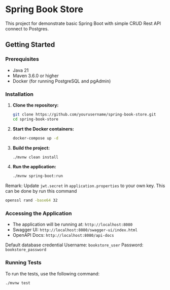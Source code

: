 # Spring Book Store

This project for demonstrate basic Spring Boot with simple CRUD Rest API connect to Postgres.

## Getting Started

### Prerequisites

- Java 21
- Maven 3.6.0 or higher
- Docker (for running PostgreSQL and pgAdmin)

### Installation

1. **Clone the repository:**
    ```sh
    git clone https://github.com/yourusername/spring-book-store.git
    cd spring-book-store
    ```

2. **Start the Docker containers:**
    ```sh
    docker-compose up -d
    ```

3. **Build the project:**
    ```sh
    ./mvnw clean install
    ```

4. **Run the application:**
    ```sh
    ./mvnw spring-boot:run
    ```

Remark: Update `jwt.secret` in `application.properties` to your own key. This can be done by run this command

```bash
openssl rand -base64 32
```

### Accessing the Application

- The application will be running at: `http://localhost:8080`
- Swagger UI: `http://localhost:8080/swagger-ui/index.html`
- OpenAPI Docs: `http://localhost:8080/api-docs`

Default database credential
Username: `bookstore_user`
Password: `bookstore_password`

### Running Tests

To run the tests, use the following command:
```sh
./mvnw test
```
